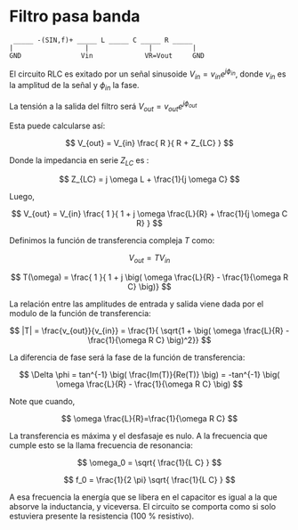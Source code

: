 # Filtro pasa banda


```
 _____ -(SIN,f)+ _____ L _____ C _____ R _____   
|                  |               |          |  
GND               Vin             VR=Vout     GND
```

El circuito RLC es exitado por un señal sinusoide $V_{in}= v_{in} e^{j \phi_{in}}$, donde $v_{in}$ es la amplitud de la señal y $\phi_{in}$ la fase.

La tensión a la salida del filtro será $V_{out}= v_{out} e^{j \phi_{out}}$


Esta puede calcularse así:

$$
V_{out} = V_{in}  \frac{ R }{ R + Z_{LC}  }
$$

Donde la impedancia en serie $Z_{LC}$ es :

$$
Z_{LC} = j \omega L + \frac{1}{j \omega C}
$$

Luego,

$$
V_{out} = V_{in}  \frac{ 1 }{ 1 + j \omega \frac{L}{R} + \frac{1}{j \omega C R}  }
$$

Definimos la función de transferencia compleja $T$ como:

$$
V_{out} = T V_{in}  
$$

$$
T(\omega) = \frac{ 1 }{ 1 + j \big( \omega \frac{L}{R} - \frac{1}{\omega R C} \big)}
$$

La relación entre las amplitudes de entrada y salida viene dada por el modulo de la función de transferencia:

$$
|T| = \frac{v_{out}}{v_{in}} = \frac{1}{ \sqrt{1 + \big( \omega \frac{L}{R} - \frac{1}{\omega R C} \big)^2}}
$$

La diferencia de fase será la fase de la función de transferencia:

$$
\Delta \phi = tan^{-1} \big( \frac{Im(T)}{Re(T)} \big) = -tan^{-1} \big( \omega \frac{L}{R} - \frac{1}{\omega R C}  \big)
$$

Note que cuando, 

$$
\omega \frac{L}{R}=\frac{1}{\omega R C}
$$

La transferencia es máxima y el desfasaje es nulo. A la frecuencia que cumple esto se la llama frecuencia de resonancia:

$$
\omega_0 = \sqrt{ \frac{1}{L C} }
$$

$$
f_0 = \frac{1}{2 \pi} \sqrt{ \frac{1}{L C} }
$$

A esa frecuencia la energía que se libera en el capacitor es igual a la que absorve la inductancia, y viceversa. El circuito se comporta como si solo estuviera presente la resistencia (100 % resistivo).








